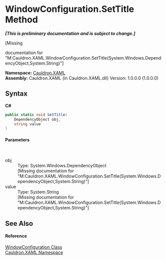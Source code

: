 # WindowConfiguration.SetTitle Method 
 _**\[This is preliminary documentation and is subject to change.\]**_

\[Missing <summary> documentation for "M:Cauldron.XAML.WindowConfiguration.SetTitle(System.Windows.DependencyObject,System.String)"\]

**Namespace:**&nbsp;<a href="N_Cauldron_XAML">Cauldron.XAML</a><br />**Assembly:**&nbsp;Cauldron.XAML (in Cauldron.XAML.dll) Version: 1.0.0.0 (1.0.0.0)

## Syntax

**C#**<br />
``` C#
public static void SetTitle(
	DependencyObject obj,
	string value
)
```


#### Parameters
&nbsp;<dl><dt>obj</dt><dd>Type: System.Windows.DependencyObject<br />\[Missing <param name="obj"/> documentation for "M:Cauldron.XAML.WindowConfiguration.SetTitle(System.Windows.DependencyObject,System.String)"\]</dd><dt>value</dt><dd>Type: System.String<br />\[Missing <param name="value"/> documentation for "M:Cauldron.XAML.WindowConfiguration.SetTitle(System.Windows.DependencyObject,System.String)"\]</dd></dl>

## See Also


#### Reference
<a href="T_Cauldron_XAML_WindowConfiguration">WindowConfiguration Class</a><br /><a href="N_Cauldron_XAML">Cauldron.XAML Namespace</a><br />